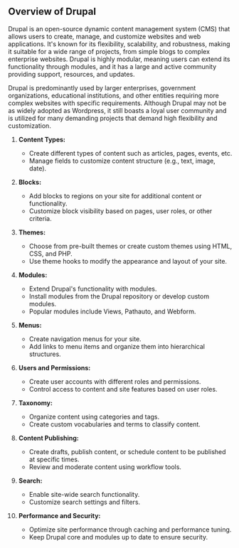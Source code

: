 ## Overview of Drupal
Drupal is an open-source dynamic content management system (CMS) that allows users to create, manage, and customize websites and web applications. It's known for its flexibility, scalability, and robustness, making it suitable for a wide range of projects, from simple blogs to complex enterprise websites. Drupal is highly modular, meaning users can extend its functionality through modules, and it has a large and active community providing support, resources, and updates.

Drupal is predominantly used by larger enterprises, government organizations, educational institutions, and other entities requiring more complex websites with specific requirements. Although Drupal may not be as widely adopted as Wordpress, it still boasts a loyal user community and is utilized for many demanding projects that demand high flexibility and customization.


1. **Content Types:**
   - Create different types of content such as articles, pages, events, etc.
   - Manage fields to customize content structure (e.g., text, image, date).

2. **Blocks:**
   - Add blocks to regions on your site for additional content or functionality.
   - Customize block visibility based on pages, user roles, or other criteria.

3. **Themes:**
   - Choose from pre-built themes or create custom themes using HTML, CSS, and PHP.
   - Use theme hooks to modify the appearance and layout of your site.

4. **Modules:**
   - Extend Drupal's functionality with modules.
   - Install modules from the Drupal repository or develop custom modules.
   - Popular modules include Views, Pathauto, and Webform.

5. **Menus:**
   - Create navigation menus for your site.
   - Add links to menu items and organize them into hierarchical structures.

6. **Users and Permissions:**
   - Create user accounts with different roles and permissions.
   - Control access to content and site features based on user roles.

7. **Taxonomy:**
   - Organize content using categories and tags.
   - Create custom vocabularies and terms to classify content.

8. **Content Publishing:**
   - Create drafts, publish content, or schedule content to be published at specific times.
   - Review and moderate content using workflow tools.

9. **Search:**
   - Enable site-wide search functionality.
   - Customize search settings and filters.

10. **Performance and Security:**
    - Optimize site performance through caching and performance tuning.
    - Keep Drupal core and modules up to date to ensure security.
